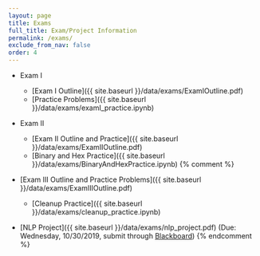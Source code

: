```yaml
---
layout: page
title: Exams 
full_title: Exam/Project Information
permalink: /exams/
exclude_from_nav: false
order: 4
---
```


* Exam I
    - [Exam I Outline]({{ site.baseurl }}/data/exams/ExamIOutline.pdf)
    - [Practice Problems]({{ site.baseurl }}/data/exams/examI_practice.ipynb)
* Exam II
    - [Exam II Outline and Practice]({{ site.baseurl }}/data/exams/ExamIIOutline.pdf)
    - [Binary and Hex Practice]({{ site.baseurl }}/data/exams/BinaryAndHexPractice.ipynb)
{% comment %}
* [Exam III Outline and Practice Problems]({{ site.baseurl }}/data/exams/ExamIIIOutline.pdf)
    * [Cleanup Practice]({{ site.baseurl }}/data/exams/cleanup_practice.ipynb)

* [NLP Project]({{ site.baseurl }}/data/exams/nlp_project.pdf) (Due: Wednesday, 10/30/2019, submit through [Blackboard](http://easternct.blackboard.com))
{% endcomment %}
